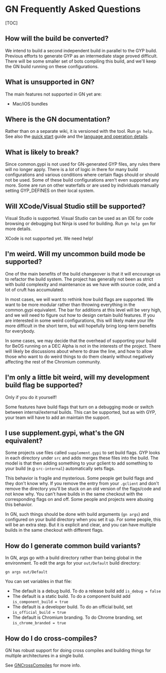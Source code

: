 # GN Frequently Asked Questions

[TOC]

## How will the build be converted?

We intend to build a second independent build in parallel to the GYP
build. Previous efforts to generate GYP as an intermediate stage proved
difficult. There will be some smaller set of bots compiling this build,
and we'll keep the GN build running on these configurations.

## What is unsupported in GN?

The main features not supported in GN yet are:
  * Mac/iOS bundles

## Where is the GN documentation?

Rather than on a separate wiki, it is versioned with the tool. Run `gn
help`. See also the [quick start](quick_start.md) guide and the
[language and operation details](language.md).

## What is likely to break?

Since common.gypi is not used for GN-generated GYP files, any rules
there will no longer apply. There is a _lot_ of logic in there for many
build configurations and various conditions where certain flags should
or should not be used. Some of these build configurations aren't even
supported any more. Some are run on other waterfalls or are used by
individuals manually setting GYP\_DEFINES on their local system.

## Will XCode/Visual Studio still be supported?

Visual Studio is supported. Visual Studio can be used as an IDE for code
browsing or debugging but Ninja is used for building.
Run `gn help gen` for more details.

XCode is not supported yet. We need help!

## I'm weird. Will my uncommon build mode be supported?

One of the main benefits of the build changeover is that it will
encourage us to refactor the build system. The project has generally not
been as strict with build complexity and maintenance as we have with
source code, and a lot of cruft has accumulated.

In most cases, we will want to rethink how build flags are supported. We
want to be more modular rather than throwing everything in the
common.gypi equivalent. The bar for additions at this level will be very
high, and we will need to figure out how to design certain build
features. If you are interested in some weird configurations, this will
likely make your life more difficult in the short term, but will
hopefully bring long-term benefits for everybody.

In some cases, we may decide that the overhead of supporting your build
for BeOS running on a DEC Alpha is not in the interests of the project.
There will likely be discussions about where to draw the line, and how
to allow those who want to do weird things to do them cleanly without
negatively affecting the rest of the Chromium community.

## I'm only a little bit weird, will my development build flag be supported?

Only if you do it yourself!

Some features have build flags that turn on a debugging mode or switch
between internal/external builds. This can be supported, but  as with
GYP, your team will have to add an maintain the support.

## I use supplement.gypi, what's the GN equivalent?

Some projects use files called `supplement.gypi` to set build flags. GYP
looks in each directory under `src` and adds merges these files into the
build. The model is that then adding something to your gclient to add
something to your build (e.g `src-internal`) automatically sets flags.

This behavior is fragile and mysterious. Some people get build flags and
they don't know why. If you remove the entry from your `.gclient` and
don't remove the directory you'll be stuck on an old version of the
flags/code and not know why. You can't have builds in the same checkout
with the corresponding flags on and off. Some people and projects were
abusing this behavior.

In GN, such things should be done with build arguments (`gn args`) and
configured on your build directory when you set it up. For some people,
this will be an extra step. But it is explicit and clear, and you can
have multiple builds in the same checkout with different flags.

## How do I generate common build variants?

In GN, args go with a build directory rather than being global in the
environment. To edit the args for your `out/Default` build directory:

```
gn args out/Default
```

You can set variables in that file:

  * The default is a debug build. To do a release build add
    `is_debug = false`
  * The default is a static build. To do a component build add
    `is_component_build = true`
  * The default is a developer build. To do an official build, set
    `is_official_build = true`
  * The default is Chromium branding. To do Chrome branding, set
    `is_chrome_branded = true`

## How do I do cross-compiles?

GN has robust support for doing cross compiles and building things for
multiple architectures in a single build.

See [GNCrossCompiles](cross_compiles.md) for more info.
